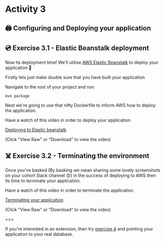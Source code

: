 # Activity 3

## 🖨 Configuring and Deploying your application

## 💿 Exercise 3.1 - Elastic Beanstalk deployment

Now its deployment time! We'll utilise [AWS Elastic Beanstalk](https://aws.amazon.com/elasticbeanstalk/) to deploy your application 🙌

Firstly lets just make double sure that you have built your application

Navigate to the root of your project and run:

```
mvn package
```

Next we're going to use that nifty Dockerfile to inform AWS how to deploy the application.

Have a watch of this video in order to deploy your application

[Deploying to Elastic beanstalk](/activities/deploying_to_aws_elastic_beanstalk.mp4)

(Click "View Raw" or "Download" to view the video)

## ☠️ Exercise 3.2 - Terminating the environment

Once you've basked (By basking we mean sharing some lovely screenshots on your cohort Slack channel 😍) in the success of deploying to AWS then its time to terminate your application.

Have a watch of this video in order to terminate the application.

[Terminating your application](./terminating_elastic_beanstalk.mp4)

(Click "View Raw" or "Download" to view the video)

===

If you're interested in an extension, then try [exercise 4](./activity_4.md) and pointing your application to your real database.




